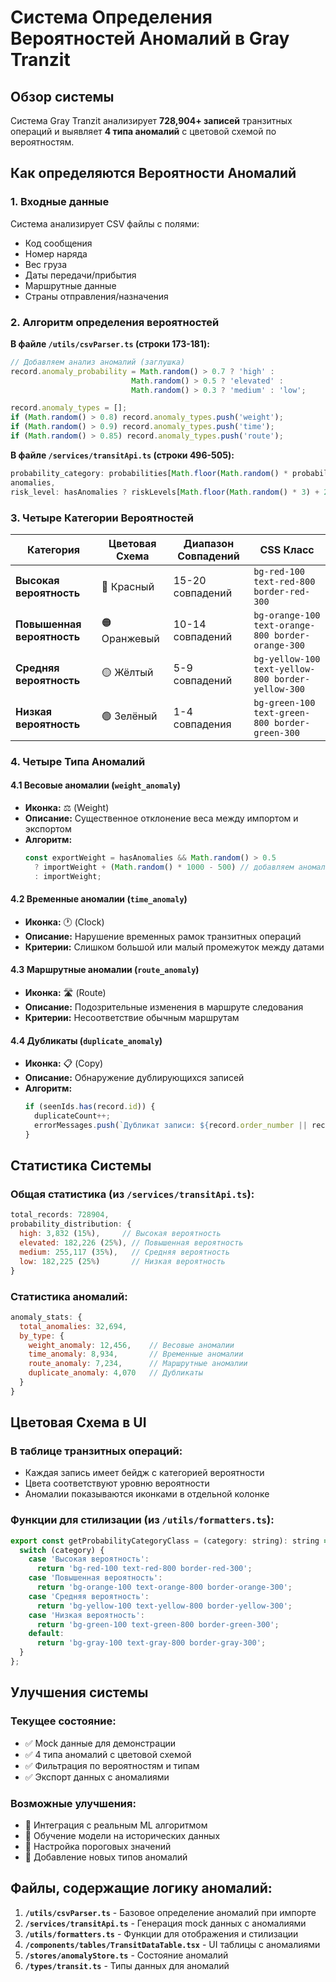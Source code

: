 # Система Определения Вероятностей Аномалий в Gray Tranzit

## Обзор системы

Система Gray Tranzit анализирует **728,904+ записей** транзитных операций и выявляет **4 типа аномалий** с цветовой схемой по вероятностям.

## Как определяются Вероятности Аномалий

### 1. Входные данные
Система анализирует CSV файлы с полями:
- Код сообщения
- Номер наряда  
- Вес груза
- Даты передачи/прибытия
- Маршрутные данные
- Страны отправления/назначения

### 2. Алгоритм определения вероятностей

**В файле `/utils/csvParser.ts` (строки 173-181):**
```javascript
// Добавляем анализ аномалий (заглушка)
record.anomaly_probability = Math.random() > 0.7 ? 'high' : 
                           Math.random() > 0.5 ? 'elevated' :
                           Math.random() > 0.3 ? 'medium' : 'low';

record.anomaly_types = [];
if (Math.random() > 0.8) record.anomaly_types.push('weight');
if (Math.random() > 0.9) record.anomaly_types.push('time');
if (Math.random() > 0.85) record.anomaly_types.push('route');
```

**В файле `/services/transitApi.ts` (строки 496-505):**
```javascript
probability_category: probabilities[Math.floor(Math.random() * probabilities.length)],
anomalies,
risk_level: hasAnomalies ? riskLevels[Math.floor(Math.random() * 3) + 2] : riskLevels[Math.floor(Math.random() * 2)], // выше риск при аномалиях
```

### 3. Четыре Категории Вероятностей

| Категория | Цветовая Схема | Диапазон Совпадений | CSS Класс |
|-----------|---------------|-------------------|-----------|
| **Высокая вероятность** | 🔴 Красный | 15-20 совпадений | `bg-red-100 text-red-800 border-red-300` |
| **Повышенная вероятность** | 🟠 Оранжевый | 10-14 совпадений | `bg-orange-100 text-orange-800 border-orange-300` |
| **Средняя вероятность** | 🟡 Жёлтый | 5-9 совпадений | `bg-yellow-100 text-yellow-800 border-yellow-300` |
| **Низкая вероятность** | 🟢 Зелёный | 1-4 совпадения | `bg-green-100 text-green-800 border-green-300` |

### 4. Четыре Типа Аномалий

#### 4.1 Весовые аномалии (`weight_anomaly`)
- **Иконка:** ⚖️ (Weight)
- **Описание:** Существенное отклонение веса между импортом и экспортом
- **Алгоритм:** 
  ```javascript
  const exportWeight = hasAnomalies && Math.random() > 0.5 
    ? importWeight + (Math.random() * 1000 - 500) // добавляем аномалию веса
    : importWeight;
  ```

#### 4.2 Временные аномалии (`time_anomaly`)
- **Иконка:** 🕐 (Clock)
- **Описание:** Нарушение временных рамок транзитных операций
- **Критерии:** Слишком большой или малый промежуток между датами

#### 4.3 Маршрутные аномалии (`route_anomaly`)
- **Иконка:** 🛣️ (Route)
- **Описание:** Подозрительные изменения в маршруте следования
- **Критерии:** Несоответствие обычным маршрутам

#### 4.4 Дубликаты (`duplicate_anomaly`)
- **Иконка:** 📋 (Copy)
- **Описание:** Обнаружение дублирующихся записей
- **Алгоритм:** 
  ```javascript
  if (seenIds.has(record.id)) {
    duplicateCount++;
    errorMessages.push(`Дубликат записи: ${record.order_number || record.message_code || 'неизвестно'}`);
  }
  ```

## Статистика Системы

### Общая статистика (из `/services/transitApi.ts`):
```javascript
total_records: 728904,
probability_distribution: {
  high: 3,832 (15%),     // Высокая вероятность
  elevated: 182,226 (25%), // Повышенная вероятность  
  medium: 255,117 (35%),   // Средняя вероятность
  low: 182,225 (25%)       // Низкая вероятность
}
```

### Статистика аномалий:
```javascript
anomaly_stats: {
  total_anomalies: 32,694,
  by_type: {
    weight_anomaly: 12,456,    // Весовые аномалии
    time_anomaly: 8,934,       // Временные аномалии
    route_anomaly: 7,234,      // Маршрутные аномалии
    duplicate_anomaly: 4,070   // Дубликаты
  }
}
```

## Цветовая Схема в UI

### В таблице транзитных операций:
- Каждая запись имеет бейдж с категорией вероятности
- Цвета соответствуют уровню вероятности
- Аномалии показываются иконками в отдельной колонке

### Функции для стилизации (из `/utils/formatters.ts`):
```javascript
export const getProbabilityCategoryClass = (category: string): string => {
  switch (category) {
    case 'Высокая вероятность':
      return 'bg-red-100 text-red-800 border-red-300';
    case 'Повышенная вероятность':
      return 'bg-orange-100 text-orange-800 border-orange-300';
    case 'Средняя вероятность':
      return 'bg-yellow-100 text-yellow-800 border-yellow-300';
    case 'Низкая вероятность':
      return 'bg-green-100 text-green-800 border-green-300';
    default:
      return 'bg-gray-100 text-gray-800 border-gray-300';
  }
};
```

## Улучшения системы

### Текущее состояние:
- ✅ Mock данные для демонстрации
- ✅ 4 типа аномалий с цветовой схемой
- ✅ Фильтрация по вероятностям и типам
- ✅ Экспорт данных с аномалиями

### Возможные улучшения:
- 🔄 Интеграция с реальным ML алгоритмом
- 🔄 Обучение модели на исторических данных
- 🔄 Настройка пороговых значений
- 🔄 Добавление новых типов аномалий

## Файлы, содержащие логику аномалий:

1. **`/utils/csvParser.ts`** - Базовое определение аномалий при импорте
2. **`/services/transitApi.ts`** - Генерация mock данных с аномалиями
3. **`/utils/formatters.ts`** - Функции для отображения и стилизации
4. **`/components/tables/TransitDataTable.tsx`** - UI таблицы с аномалиями
5. **`/stores/anomalyStore.ts`** - Состояние аномалий
6. **`/types/transit.ts`** - Типы данных для аномалий